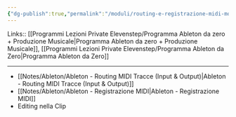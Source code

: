 ```yaml
---
{"dg-publish":true,"permalink":"/moduli/routing-e-registrazione-midi-modulo/"}
---
```


Links:: [[Programmi Lezioni Private Elevenstep/Programma Ableton da zero + Produzione Musicale\|Programma Ableton da zero + Produzione Musicale]], [[Programmi Lezioni Private Elevenstep/Programma Ableton da Zero\|Programma Ableton da Zero]]

---


- [[Notes/Ableton/Ableton - Routing MIDI Tracce (Input & Output)\|Ableton - Routing MIDI Tracce (Input & Output)]]
- [[Notes/Ableton/Ableton - Registrazione MIDI\|Ableton - Registrazione MIDI]]
- Editing nella Clip

